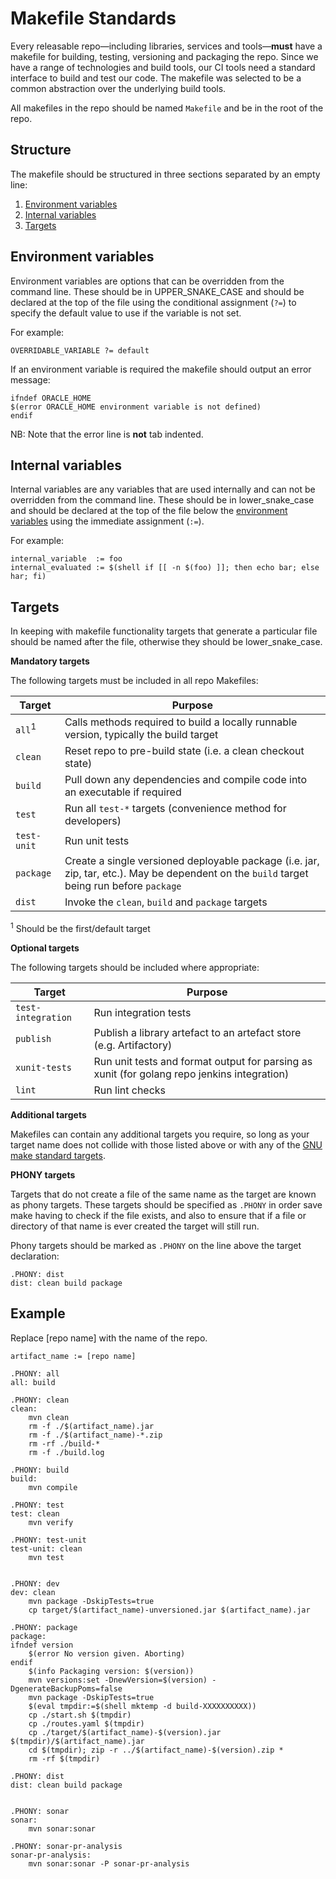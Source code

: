 Makefile Standards
==================

Every releasable repo—including libraries, services and tools—**must** have a
makefile for building, testing, versioning and packaging the repo.  Since we
have a range of technologies and build tools, our CI tools need a standard
interface to build and test our code.  The makefile was selected to be a common
abstraction over the underlying build tools.

All makefiles in the repo should be named `Makefile` and be in the root of the
repo.

Structure
---------

The makefile should be structured in three sections separated by an empty line:

1. [Environment variables](#environment-variables)
2. [Internal variables](#internal-variables)
3. [Targets](#targets)

Environment variables
---------------------

Environment variables are options that can be overridden from the command line.
These should be in UPPER_SNAKE_CASE and should be declared at the top of the file
using the conditional assignment (`?=`) to specify the default value to use if the
variable is not set.

For example:
```
OVERRIDABLE_VARIABLE ?= default
```

If an environment variable is required the makefile should output an error message:
```
ifndef ORACLE_HOME
$(error ORACLE_HOME environment variable is not defined)
endif
```
NB: Note that the error line is **not** tab indented.

Internal variables
------------------

Internal variables are any variables that are used internally and can not be
overridden from the command line.  These should be in lower_snake_case and should
be declared at the top of the file below the [environment variables](#environment-variables)
using the immediate assignment (`:=`).

For example:
```
internal_variable  := foo
internal_evaluated := $(shell if [[ -n $(foo) ]]; then echo bar; else har; fi)
```

Targets
-------

In keeping with makefile functionality targets that generate a particular file
should be named after the file, otherwise they should be lower_snake_case.

**Mandatory targets**

The following targets must be included in all repo Makefiles:

Target            |Purpose
------------------|-------
`all`<sup>1</sup> |Calls methods required to build a locally runnable version, typically the build target
`clean`           |Reset repo to pre-build state (i.e. a clean checkout state)
`build`           |Pull down any dependencies and compile code into an executable if required
`test`            |Run all `test-*` targets (convenience method for developers)
`test-unit`       |Run unit tests
`package`         |Create a single versioned deployable package (i.e. jar, zip, tar, etc.). May be dependent on the `build` target being run before `package`
`dist`            |Invoke the `clean`, `build` and `package` targets

<sup>1</sup> Should be the first/default target

**Optional targets**

The following targets should be included where appropriate:

Target             |Purpose
-------------------|-------
`test-integration` |Run integration tests
`publish`          |Publish a library artefact to an artefact store (e.g. Artifactory)
`xunit-tests`      |Run unit tests and format output for parsing as xunit (for golang repo jenkins integration)
`lint`             |Run lint checks

**Additional targets**

Makefiles can contain any additional targets you require, so long as your target
name does not collide with those listed above or with any of the
[GNU make standard targets](https://www.gnu.org/software/make/manual/make.html#Standard-Targets).

**PHONY targets**

Targets that do not create a file of the same name as the target are known as
phony targets.  These targets should be specified as `.PHONY` in order save make
having to check if the file exists, and also to ensure that if a file or
directory of that name is ever created the target will still run.

Phony targets should be marked as `.PHONY` on the line above the target declaration:
```
.PHONY: dist
dist: clean build package
```

Example
-------
Replace [repo name] with the name of the repo.

```
artifact_name := [repo name]

.PHONY: all
all: build

.PHONY: clean
clean:
	mvn clean
	rm -f ./$(artifact_name).jar
	rm -f ./$(artifact_name)-*.zip
	rm -rf ./build-*
	rm -f ./build.log

.PHONY: build
build:
	mvn compile

.PHONY: test
test: clean
	mvn verify

.PHONY: test-unit
test-unit: clean
	mvn test


.PHONY: dev
dev: clean
	mvn package -DskipTests=true
	cp target/$(artifact_name)-unversioned.jar $(artifact_name).jar

.PHONY: package
package:
ifndef version
	$(error No version given. Aborting)
endif
	$(info Packaging version: $(version))
	mvn versions:set -DnewVersion=$(version) -DgenerateBackupPoms=false
	mvn package -DskipTests=true
	$(eval tmpdir:=$(shell mktemp -d build-XXXXXXXXXX))
	cp ./start.sh $(tmpdir)
	cp ./routes.yaml $(tmpdir)
	cp ./target/$(artifact_name)-$(version).jar $(tmpdir)/$(artifact_name).jar
	cd $(tmpdir); zip -r ../$(artifact_name)-$(version).zip *
	rm -rf $(tmpdir)

.PHONY: dist
dist: clean build package


.PHONY: sonar
sonar:
	mvn sonar:sonar

.PHONY: sonar-pr-analysis
sonar-pr-analysis:
	mvn sonar:sonar	-P sonar-pr-analysis
```
